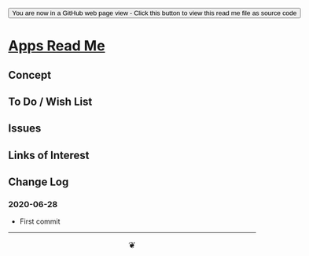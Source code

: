 <span style=display:none; >[You are now in a GitHub source code view - click this link to view Read Me file as a web page]( https://theo-armour.github.io/2020/apps/readme.html  "View file as a web page." ) </span>

<div><input type=button onclick=window.location.href="https://github.com/theo-armour/2020/tree/master/apps/";
value='You are now in a GitHub web page view - Click this button to view this read me file as source code' ></div>


# [Apps Read Me]( https://theo-armour.github.io/2020/apps/readme.html )

<!--@@@
<div style=height:300px;overflow:hidden;width:100%;resize:both; ><iframe src=https://theo-armour.github.io/2020/ height=100% width=100% ></iframe></div>
_Apps_

### Full Screen: [Apps]( https://theo-armour.github.io/2020/apps/ )
@@@-->


## Concept


## To Do / Wish List


## Issues


## Links of Interest


## Change Log


### 2020-06-28

* First commit


***

<center title="hello!" ><a href=javascript:window.scrollTo(0,0); style=font-size:2ch;text-decoration:none; > ❦ </a></center>
